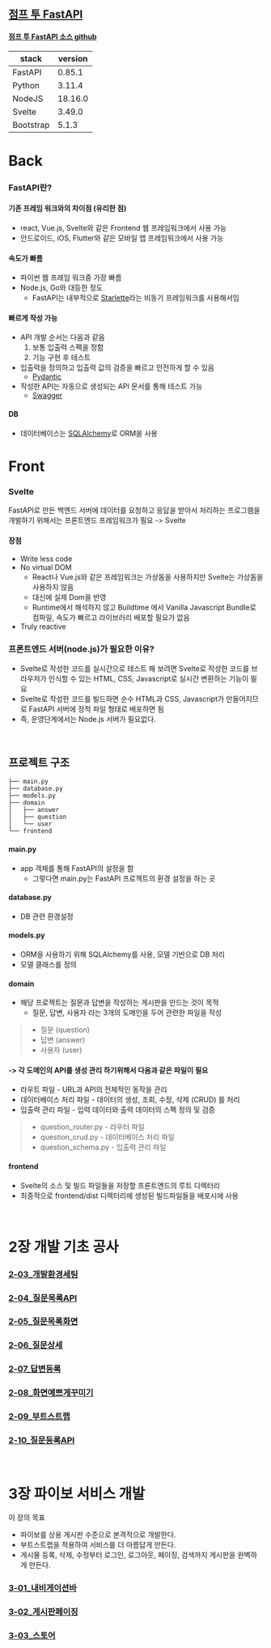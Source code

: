 ## [점프 투 FastAPI](https://wikidocs.net/175092)
#### [점프 투 FastAPI 소스 github](https://github.com/pahkey/fastapi-book) 

| stack     | version |
|-----------|---------|
| FastAPI   | 0.85.1  |
| Python    | 3.11.4  |
| NodeJS    | 18.16.0 |
| Svelte    | 3.49.0  |
| Bootstrap | 5.1.3   |



# Back

### FastAPI란?

#### 기존 프레임 워크와의 차이점 (유리한 점)
- react, Vue.js, Svelte와 같은 Frontend 웹 프레임워크에서 사용 가능
- 안드로이드, iOS, Flutter와 같은 모바일 앱 프레임워크에서 사용 가능

#### 속도가 빠름
- 파이썬 웹 프레임 워크중 가장 빠름
- Node.js, Go와 대등한 정도
    - FastAPI는 내부적으로 [Starlette](https://www.starlette.io/)라는 비동기 프레임워크를 사용해서임

#### 빠르게 작성 가능
- API 개발 순서는 다음과 같음
    1. 보통 입출력 스펙을 정함
    2. 기능 구현 후 테스트
- 입출력을 정의하고 입출력 값의 검증을 빠르고 안전하게 할 수 있음
    - [Pydantic](https://pydantic-docs.helpmanual.io/)
- 작성한 API는 자동으로 생성되는 API 문서를 통해 테스트 가능
    - [Swagger](https://swagger.io/)

#### DB
- 데이터베이스는 [SQLAlchemy](https://www.sqlalchemy.org)로 ORM을 사용


# Front

### Svelte
FastAPI로 만든 백엔드 서버에 데이터를 요청하고 응답을 받아서 처리하는 프로그램을 개발하기 위해서는 프론트엔드 프레임워크가 필요 -> Svelte

#### 장점
- Write less code
- No virtual DOM
    - React나 Vue.js와 같은 프레임워크는 가상돔을 사용하지만 Svelte는 가상돔을 사용하지 않음
    - 대신에 실제 Dom을 반영
    - Runtime에서 해석하지 않고 Buildtime 에서 Vanilla Javascript Bundle로 컴파일, 속도가 빠르고 라이브러리 배포할 필요가 없음
- Truly reactive


### 프론트엔드 서버(node.js)가 필요한 이유?
- Svelte로 작성한 코드를 실시간으로 테스트 해 보려면 Svelte로 작성한 코드를 브라우저가 인식할 수 있는 HTML, CSS, Javascript로 실시간 변환하는 기능이 필요
- Svelte로 작성한 코드를 빌드하면 순수 HTML과 CSS, Javascript가 만들어지므로 FastAPI 서버에 정적 파일 형태로 배포하면 됨
- 즉, 운영단계에서는 Node.js 서버가 필요없다.

<br>

## 프로젝트 구조

    ├── main.py
    ├── database.py
    ├── models.py
    ├── domain
    │   ├── answer
    │   ├── question
    │   └── user
    └── frontend

#### main.py
- app 객체를 통해 FastAPI의 설정을 함
    - 그렇다면 main.py는 FastAPI 프로젝트의 환경 설정을 하는 곳

#### database.py
- DB 관련 환경설정

#### models.py
- ORM을 사용하기 위해 SQLAlchemy를 사용, 모델 기반으로 DB 처리
- 모델 클래스를 정의

#### domain
- 해당 프로젝트는 질문과 답변을 작성하는 게시판을 만드는 것이 목적
    - 질문, 답변, 사용자 라는 3개의 도메인을 두어 관련한 파일을 작성


> - 질문 (question)
> - 답변 (answer)
> - 사용자 (user)

#### -> 각 도메인의 API를 생성 관리 하기위해서 다음과 같은 파일이 필요

- 라우트 파일 - URL과 API의 전체적인 동작을 관리
- 데이터베이스 처리 파일 - 데이터의 생성, 조회, 수정, 삭제 (CRUD) 를 처리
- 입출력 관리 파일 - 입력 데이터와 출력 데이터의 스펙 정의 및 검증

> - question_router.py - 라우터 파일
> - question_crud.py - 데이터베이스 처리 파일
> - question_schema.py - 입출력 관리 파일


#### frontend
- Svelte의 소스 및 빌드 파일들을 저장할 프론트엔드의 루트 디렉터리
- 최종적으로 frontend/dist 디렉터리에 생성된 빌드파일들을 배포시에 사용

<br>

# 2장 개발 기초 공사

### [2-03_개발환경세팅](docs\2-03_개발환경세팅.md)
### [2-04_질문목록API](docs\2-04-4_질문목록API.md)
### [2-05_질문목록화면](docs\2-05-3_질문목록화면.md)
### [2-06_질문상세](docs\2-06_질문상세.md)
### [2-07_답변등록](docs\2-07_질문상세.md)
### [2-08_화면예쁘게꾸미기](docs\2-08_화면예쁘게꾸미기.md)
### [2-09_부트스트랩](docs\2-09_부트스트랩.md)
### [2-10_질문등록API](docs\2-10_질문등록API.md)

<br>

# 3장 파이보 서비스 개발
이 장의 목표
- 파이보를 상용 게시판 수준으로 본격적으로 개발한다.
- 부트스트랩을 적용하여 서비스를 더 아름답게 만든다.
- 게시물 등록, 삭제, 수정부터 로그인, 로그아웃, 페이징, 검색까지 게시판을 완벽하게 만든다.

### [3-01_내비게이션바](docs\3-01_내비게이션바.md)
### [3-02_게시판페이징](docs\3-02_게시판페이징.md)
### [3-03_스토어](docs\3-02_스토어.md)